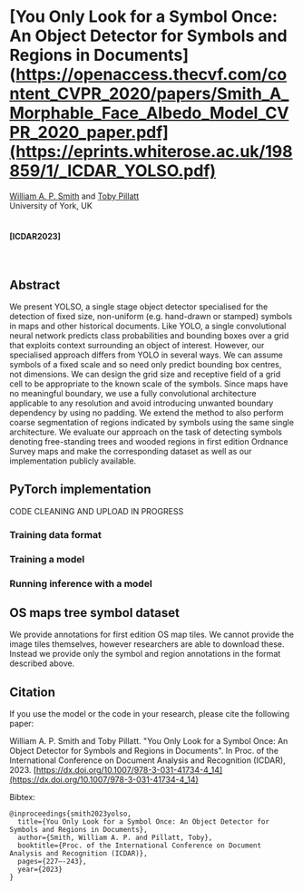 # [You Only Look for a Symbol Once: An Object Detector for Symbols and Regions in Documents](https://openaccess.thecvf.com/content_CVPR_2020/papers/Smith_A_Morphable_Face_Albedo_Model_CVPR_2020_paper.pdf](https://eprints.whiterose.ac.uk/198859/1/_ICDAR_YOLSO.pdf)

 [William A. P. Smith](https://www-users.cs.york.ac.uk/wsmith) and [Toby Pillatt](https://www.york.ac.uk/archaeology/people/toby-pillatt/)
 <br/>
 University of York, UK
 <br/>
 <br/>
#### [ICDAR2023]

<br/>

## Abstract

We present YOLSO, a single stage object detector specialised for the detection of fixed size, non-uniform (e.g. hand-drawn or stamped) symbols in maps and other historical documents. Like YOLO, a single convolutional neural network predicts class probabilities and bounding boxes over a grid that exploits context surrounding an object of interest. However, our specialised approach differs from YOLO in several ways. We can assume symbols of a fixed scale and so need only predict bounding box centres, not dimensions. We can design the grid size and receptive field of a grid cell to be appropriate to the known scale of the symbols. Since maps have no meaningful boundary, we use a fully convolutional architecture applicable to any resolution and avoid introducing unwanted boundary dependency by using no padding. We extend the method to also perform coarse segmentation of regions indicated by symbols using the same single architecture. We evaluate our approach on the task of detecting symbols denoting free-standing trees and wooded regions in first edition Ordnance Survey maps and make the corresponding dataset as well as our implementation publicly available.

## PyTorch implementation

CODE CLEANING AND UPLOAD IN PROGRESS

### Training data format

### Training a model

### Running inference with a model

## OS maps tree symbol dataset

We provide annotations for first edition OS map tiles. We cannot provide the image tiles themselves, however researchers are able to download these. Instead we provide only the symbol and region annotations in the format described above.

## Citation

If you use the model or the code in your research, please cite the following paper:

William A. P. Smith and Toby Pillatt. "You Only Look for a Symbol Once: An Object Detector for Symbols and Regions in Documents". In Proc. of the International Conference on Document Analysis and Recognition (ICDAR), 2023.
[https://dx.doi.org/10.1007/978-3-031-41734-4_14](https://dx.doi.org/10.1007/978-3-031-41734-4_14)

Bibtex:

    @inproceedings{smith2023yolso,
      title={You Only Look for a Symbol Once: An Object Detector for Symbols and Regions in Documents},
      author={Smith, William A. P. and Pillatt, Toby},
      booktitle={Proc. of the International Conference on Document Analysis and Recognition (ICDAR)},
      pages={227–-243},
      year={2023}
    }
